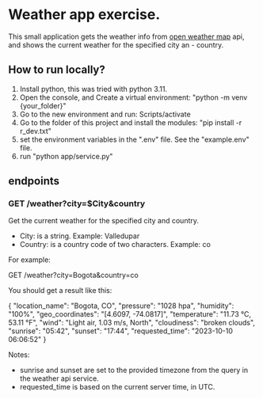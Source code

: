 # Weather app exercise.

This small application gets the weather info from
[open weather map](https://openweathermap.org/)
api, and shows the current weather for the specified city an - country.

## How to run locally?

1. Install python, this was tried with python 3.11.
2. Open the console, and Create a virtual environment: "python -m venv {your_folder}"
3. Go to the new environment and run: Scripts/activate
4. Go to the folder of this project and install the modules: "pip install -r r_dev.txt"
5. set the environment variables in the ".env" file. See the "example.env" file.
6. run "python app/service.py"

## endpoints

### GET /weather?city=$City&country

Get the current weather for the specified city and country.

- City: is a string. Example: Valledupar
- Country: is a country code of two characters. Example: co

For example:

GET /weather?city=Bogota&country=co

You should get a result like this:

{
    "location_name": "Bogota, CO",
    "pressure": "1028 hpa",
    "humidity": "100%",
    "geo_coordinates": "[4.6097, -74.0817]",
    "temperature": "11.73 °C, 53.11 °F",
    "wind": "Light air, 1.03 m/s, North",
    "cloudiness": "broken clouds",
    "sunrise": "05:42",
    "sunset": "17:44",
    "requested_time": "2023-10-10 06:06:52"
}

Notes:

* sunrise and sunset are set to the provided timezone from the query in the weather api service.
* requested_time is based on the current server time, in UTC.

